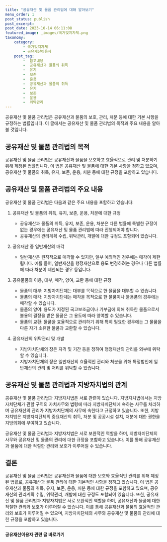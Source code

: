 ```yaml
---
title: "공유재산 및 물품 관리법에 대해 알아보기"
menu_order: 1
post_status: publish
post_excerpt: 
post_date: 2023-10-14 06:11:08
featured_image: _images/국가및지자체.png
taxonomy:
    category:
        - 국가및지자체
        - 공유재산이용자
    post_tag:
        -  참고내용
        -  공유재산과 물품의 취득
        -  유지
        -  보존
        -  운용
        -  공유재산과 물품의 취득
        -  유지
        -  보존
        -  운용
        -  위탁관리
---
```



 공유재산 및 물품 관리법은 공유재산과 물품의 보호, 관리, 처분 등에 대한 기본 사항을 규정하는 법률입니다. 이 글에서는 공유재산 및 물품 관리법의 목적과 주요 내용을 알아볼 것입니다.

##  공유재산 및 물품 관리법의 목적

공유재산 및 물품 관리법은 공유재산과 물품을 보호하고 효율적으로 관리 및 처분하기 위해 제정된 법률입니다. 이 법은 공유재산 및 물품에 대한 기본 사항을 정하고 있으며, 공유재산 및 물품의 취득, 유지, 보존, 운용, 처분 등에 대한 규정을 포함하고 있습니다.

##  공유재산 및 물품 관리법의 주요 내용

공유재산 및 물품 관리법은 다음과 같은 주요 내용을 포함하고 있습니다:

1. 공유재산 및 물품의 취득, 유지, 보존, 운용, 처분에 대한 규정
   - 공유재산과 물품의 취득, 유지, 보존, 운용, 처분은 다른 법률에 특별한 규정이 없는 경우에는 공유재산 및 물품 관리법에 따라 진행되어야 합니다.
   - 공유재산의 관리계획 수립, 위탁관리, 개발에 대한 규정도 포함되어 있습니다.

2. 공유재산 중 일반재산의 매각
   - 일반재산은 원칙적으로 매각할 수 있지만, 일부 예외적인 경우에는 매각이 제한됩니다. 예를 들어, 일반재산을 행정재산으로 용도 변경하려는 경우나 다른 법률에 따라 처분이 제한되는 경우 등입니다.

3. 공유물품의 이용, 대부, 매각, 양여, 교환 등에 대한 규정
   - 물품의 대부: 지방자치단체는 대부를 목적으로 한 물품을 대부할 수 있습니다.
   - 물품의 매각: 지방자치단체는 매각을 목적으로 한 물품이나 불용품의 경우에는 매각할 수 있습니다.
   - 물품의 양여: 용도가 지정된 국고보조금이나 기부금에 의해 취득한 물품으로서 불용의 결정을 받은 물품은 그 용도에 따라 양여할 수 있습니다.
   - 물품의 교환: 물품을 효율적으로 관리하기 위해 특히 필요한 경우에는 그 물품을 다른 자가 소유한 물품과 교환할 수 있습니다.

4. 공유재산의 위탁관리 및 개발
   - 지방자치단체의 장은 자격 및 기간 등을 정하여 행정재산의 관리를 외부에 위탁할 수 있습니다.
   - 지방자치단체의 장은 일반재산의 효율적인 관리와 처분을 위해 특정법인에 일반재산의 관리 및 처리를 위탁할 수 있습니다.

##  공유재산 및 물품 관리법과 지방자치법의 관계

공유재산 및 물품 관리법과 지방자치법은 서로 관련이 있습니다. 지방자치법에서는 지방자치단체가 관할 구역의 자치사무와 법령에 따라 지방자치단체에 속하는 사무를 처리하며 공유재산의 관리가 지방자치단체의 사무에 속한다고 규정하고 있습니다. 또한, 지방자치법은 지방자치단체의 중요재산의 취득, 처분 및 공공시설 설치, 처분에 대한 권한을 지방의회에 부여하고 있습니다.

공유재산 및 물품 관리법과 지방자치법은 서로 보완적인 역할을 하며, 지방자치단체의 사무와 공유재산 및 물품의 관리에 대한 규정을 포함하고 있습니다. 이를 통해 공유재산과 물품에 대한 적절한 관리와 보호가 이루어질 수 있습니다.

## 결론

공유재산 및 물품 관리법은 공유재산과 물품에 대한 보호와 효율적인 관리를 위해 제정된 법률로, 공유재산과 물품 관리에 대한 기본적인 사항을 정하고 있습니다. 이 법은 공유재산과 물품의 취득, 유지, 보존, 운용, 처분 등에 대한 규정을 포함하고 있으며, 공유재산의 관리계획 수립, 위탁관리, 개발에 대한 규정도 포함되어 있습니다. 또한, 공유재산 및 물품 관리법과 지방자치법은 서로 보완적인 역할을 하며, 공유재산과 물품에 대한 적절한 관리와 보호가 이루어질 수 있습니다. 이를 통해 공유재산과 물품의 효율적인 관리와 보호가 이루어질 수 있으며, 지방자치단체의 사무와 공유재산 및 물품의 관리에 대한 규정을 포함하고 있습니다.











<!-- wp:separator -->
<hr class="wp-block-separator has-alpha-channel-opacity"/>
<!-- /wp:separator -->

<!-- wp:group {"backgroundColor":"base","layout":{"type":"constrained"}} -->
<div class="wp-block-group has-base-background-color has-background"><!-- wp:paragraph {"align":"center","fontSize":"large"} -->
<p class="has-text-align-center has-large-font-size"><strong>공유재산이용자 관련 글 바로가기</strong></p>
<!-- /wp:paragraph -->


<!-- wp:latest-posts
{"categories":[{"id":1570,"count":19,"description":"","link":"https://uknowlaw.com/category/%ea%b3%b5%ec%9c%a0%ec%9e%ac%ec%82%b0%ec%9d%b4%ec%9a%a9%ec%9e%90/","name":"공유재산이용자","slug":"공유재산이용자","taxonomy":"category","parent":0,"meta":[],"_links":{"self":[{"href":"https://uknowlaw.com/wp-json/wp/v2/categories/1570"}],"collection":[{"href":"https://uknowlaw.com/wp-json/wp/v2/categories"}],"about":[{"href":"https://uknowlaw.com/wp-json/wp/v2/taxonomies/category"}],"wp:post_type":[{"href":"https://uknowlaw.com/wp-json/wp/v2/posts?categories=1570"}],"curies":[{"name":"wp","href":"https://api.w.org/{rel}","templated":true}]}}],"postsToShow":100,"excerptLength":28,"postLayout":"grid","columns":2,"featuredImageAlign":"left","featuredImageSizeSlug":"large","fontSize":"medium"} /--></div>
<!-- /wp:group -->